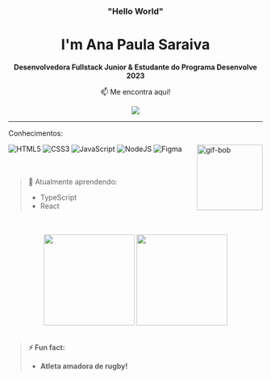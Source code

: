 <h3 align="center"> "Hello World" </h3>
<h1 align="center"> I'm Ana Paula Saraiva </h1>

<p align="center"> <strong>Desenvolvedora Fullstack Junior & Estudante do Programa Desenvolve 2023</strong></p>
<p align="center"> 📫 Me encontra aqui! </p> 
<div align="center">
  <a href="https://www.linkedin.com/in/anapaulafsaraiva/"><img src="https://img.shields.io/badge/LinkedIn-0077B5?style=for-the-badge&logo=linkedin&logoColor=white"></a>
</div>

<hr>

<div>
  <p>Conhecimentos:</p>
  <img alt="HTML5" src="https://img.shields.io/badge/html5-%23E34F26.svg?style=for-the-badge&logo=html5&logoColor=white">
  <img alt="CSS3" src="https://img.shields.io/badge/CSS3-1572B6?style=for-the-badge&logo=css3&logoColor=white">
  <img alt="JavaScript" src="https://img.shields.io/badge/JavaScript-323330?style=for-the-badge&logo=javascript&logoColor=F7DF1E">
  <img alt="NodeJS" src="https://img.shields.io/badge/Node.js-43853D?style=for-the-badge&logo=node.js&logoColor=white">
  <img alt="Figma" src="https://img.shields.io/badge/Figma-F24E1E?style=for-the-badge&logo=figma&logoColor=white">
  <img alt="gif-bob" height="130" align="right" src="https://i.giphy.com/media/3o7abKhOpu0NwenH3O/giphy.webp"> 
</div>
<br>
<br>

> 🌱 Atualmente aprendendo:
>  - TypeScript
>  - React
  

<br>
<br>
<div align="center">
  <img height="180em" src="https://github-readme-stats.vercel.app/api?username=AnaFSaraiva&show_icons=true&theme=highcontrast&hide_rank=true">
  <img height="180em" src="https://github-readme-stats.vercel.app/api/top-langs/?username=AnaFSaraiva&show_icons=true&theme=highcontrast">
</div>
<br>
  
> **⚡ Fun fact:**
> - **Atleta amadora de rugby!**
